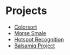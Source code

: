 # Projects
- [Colorsort](https://github.com/shaylarao/Color-Sort)
- [Morse Smale](https://github.com/shaylarao/SciVi-Project)
- [Hotspot Recognition](https://github.com/shaylarao/Hotspot-Recognition)
- [Balsamiq Project](https://github.com/shaylarao/Balsamiq)
